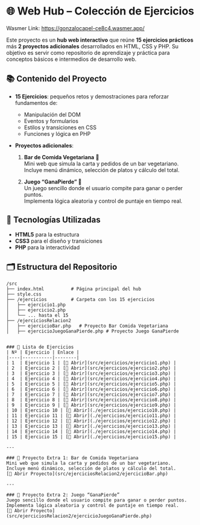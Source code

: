 # 🌐 Web Hub – Colección de Ejercicios

Wasmer Link: https://gonzalocapel-ce8c4.wasmer.app/

Este proyecto es un **hub web interactivo** que reúne **15 ejercicios prácticos** más **2 proyectos adicionales** desarrollados en HTML, CSS y PHP. Su objetivo es servir como repositorio de aprendizaje y práctica para conceptos básicos e intermedios de desarrollo web.

## 📚 Contenido del Proyecto

- **15 Ejercicios**: pequeños retos y demostraciones para reforzar fundamentos de:
  - Manipulación del DOM
  - Eventos y formularios
  - Estilos y transiciones en CSS
  - Funciones y lógica en PHP

- **Proyectos adicionales**:
  1. **Bar de Comida Vegetariana** 🥗  
     Mini web que simula la carta y pedidos de un bar vegetariano.  
     Incluye menú dinámico, selección de platos y cálculo del total.
     
  2. **Juego “GanaPierde” 🎲**  
     Un juego sencillo donde el usuario compite para ganar o perder puntos.  
     Implementa lógica aleatoria y control de puntaje en tiempo real.

## 🚀 Tecnologías Utilizadas

- **HTML5** para la estructura
- **CSS3** para el diseño y transiciones
- **PHP** para la interactividad
  
## 🗂️ Estructura del Repositorio

```plaintext
/src
├── index.html          # Página principal del hub
├── style.css
├── /ejercicios         # Carpeta con los 15 ejercicios
│   ├── ejercicio1.php
│   ├── ejercicio2.php
│   └── ... hasta el 15
├── /ejerciciosRelacion2
│   ├── ejercicioBar.php   # Proyecto Bar Comida Vegetariana
│   ├── ejercicioJuegoGanaPierde.php # Proyecto Juego GanaPierde


### 📝 Lista de Ejercicios  
| Nº | Ejercicio | Enlace |
|----|-----------|--------|
| 1  | Ejercicio 1 | [🔗 Abrir](src/ejercicios/ejercicio1.php) |
| 2  | Ejercicio 2 | [🔗 Abrir](src/ejercicios/ejercicio2.php) |
| 3  | Ejercicio 3 | [🔗 Abrir](src/ejercicios/ejercicio3.php) |
| 4  | Ejercicio 4 | [🔗 Abrir](src/ejercicios/ejercicio4.php) |
| 5  | Ejercicio 5 | [🔗 Abrir](src/ejercicios/ejercicio5.php) |
| 6  | Ejercicio 6 | [🔗 Abrir](src/ejercicios/ejercicio6.php) |
| 7  | Ejercicio 7 | [🔗 Abrir](src/ejercicios/ejercicio7.php) |
| 8  | Ejercicio 8 | [🔗 Abrir](src/ejercicios/ejercicio8.php) |
| 9  | Ejercicio 9 | [🔗 Abrir](src/ejercicios/ejercicio9.php) |
| 10 | Ejercicio 10 | [🔗 Abrir](./ejercicios/ejercicio10.php) |
| 11 | Ejercicio 11 | [🔗 Abrir](./ejercicios/ejercicio11.php) |
| 12 | Ejercicio 12 | [🔗 Abrir](./ejercicios/ejercicio12.php) |
| 13 | Ejercicio 13 | [🔗 Abrir](./ejercicios/ejercicio13.php) |
| 14 | Ejercicio 14 | [🔗 Abrir](./ejercicios/ejercicio14.php) |
| 15 | Ejercicio 15 | [🔗 Abrir](./ejercicios/ejercicio15.php) |

---

### 🍴 Proyecto Extra 1: Bar de Comida Vegetariana  
Mini web que simula la carta y pedidos de un bar vegetariano.  
Incluye menú dinámico, selección de platos y cálculo del total.  
[🔗 Abrir Proyecto](src/ejerciciosRelacion2/ejercicioBar.php)

---

### 🎲 Proyecto Extra 2: Juego “GanaPierde”  
Juego sencillo donde el usuario compite para ganar o perder puntos.  
Implementa lógica aleatoria y control de puntaje en tiempo real.  
[🔗 Abrir Proyecto](src/ejerciciosRelacion2/ejercicioJuegoGanaPierde.php)



